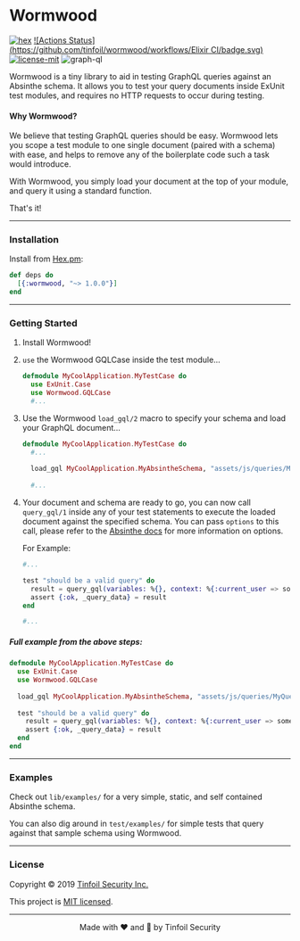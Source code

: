 # Wormwood

[![hex](https://img.shields.io/hexpm/v/wormwood.svg)](https://hex.pm/packages/wormwood)
[![Actions Status](https://github.com/tinfoil/wormwood/workflows/Elixir CI/badge.svg)](https://github.com/tinfoil/wormwood/actions)
[![license-mit](https://img.shields.io/badge/license-MIT-blue)](https://github.com/tinfoil/wormwood/blob/master/LICENSE)
![graph-ql](https://img.shields.io/badge/%E2%99%A5-graphql-ff69b4)

Wormwood is a tiny library to aid in testing GraphQL queries against an Absinthe schema. It allows you to test your query documents inside ExUnit test modules, and requires no HTTP requests to occur during testing.

#### Why Wormwood?

We believe that testing GraphQL queries should be easy. Wormwood lets you scope a test module to one single document (paired with a schema) with ease, and helps to remove any of the boilerplate code such a task would introduce.

With Wormwood, you simply load your document at the top of your module, and query it using a standard function. 

That's it!

----------

### Installation

Install from [Hex.pm](https://hex.pm/packages/wormwood):

```elixir
def deps do
  [{:wormwood, "~> 1.0.0"}]
end
```

----------

### Getting Started

1. Install Wormwood!
2. `use` the Wormwood GQLCase inside the test module...

	```elixir
	defmodule MyCoolApplication.MyTestCase do
	  use ExUnit.Case
	  use Wormwood.GQLCase
	  #...
	```	
3. Use the Wormwood `load_gql/2` macro to specify your schema and load your GraphQL document...

	```elixir
   defmodule MyCoolApplication.MyTestCase do
	  #...
	  
	  load_gql MyCoolApplication.MyAbsintheSchema, "assets/js/queries/MyQuery.gql"
	  
	  #...
	```

4. Your document and schema are ready to go, you can now call `query_gql/1` inside any of your test statements to execute the loaded document against the specified schema. You can pass `options` to this call, please refer to the [Absinthe docs](https://hexdocs.pm/absinthe/Absinthe.html#run/3-options) for more information on options.

	For Example:
	
	```elixir
	#...
	
	test "should be a valid query" do
	  result = query_gql(variables: %{}, context: %{:current_user => some_user})
	  assert {:ok, _query_data} = result
	end
	
	#...
	```


##### Full example from the above steps:

```elixir
defmodule MyCoolApplication.MyTestCase do
  use ExUnit.Case
  use Wormwood.GQLCase
	  
  load_gql MyCoolApplication.MyAbsintheSchema, "assets/js/queries/MyQuery.gql" 
	  
  test "should be a valid query" do
    result = query_gql(variables: %{}, context: %{:current_user => some_user})
    assert {:ok, _query_data} = result
  end
end
```

----------

### Examples

Check out `lib/examples/` for a very simple, static, and self contained Absinthe schema. 

You can also dig around in `test/examples/` for simple tests that query against that sample schema using Wormwood.

----------

### License

Copyright © 2019 [Tinfoil Security Inc.](https://www.tinfoilsecurity.com/go/opensource)

This project is [MIT licensed](https://github.com/tinfoil/wormwood/blob/master/LICENSE).

----------

<p align="center">
	Made with ❤️ and 🔐 by Tinfoil Security
</p>